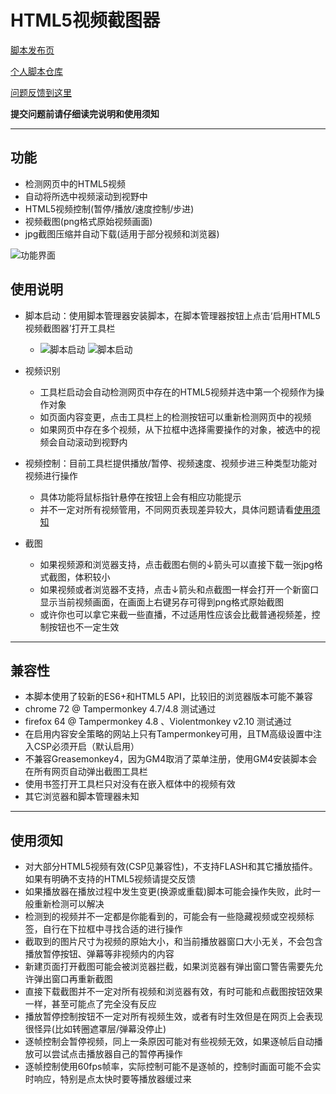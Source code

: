 HTML5视频截图器
=========================

[脚本发布页](https://greasyfork.org/zh-CN/scripts/370819)

[个人脚本仓库](https://github.com/indefined/UserScripts)

[问题反馈到这里](https://github.com/indefined/UserScripts/issues)

**提交问题前请仔细读完说明和使用须知**

-------------------------
## 功能

- 检测网页中的HTML5视频
- 自动将所选中视频滚动到视野中
- HTML5视频控制(暂停/播放/速度控制/步进)
- 视频截图(png格式原始视频画面)
- jpg截图压缩并自动下载(适用于部分视频和浏览器)

![功能界面](https://greasyfork.org/system/screenshots/screenshots/000/011/874/original/HTML5VideoCapture.capture.jpg)

## 使用说明

- 脚本启动：使用脚本管理器安装脚本，在脚本管理器按钮上点击‘启用HTML5视频截图器’打开工具栏
  - ![脚本启动](https://greasyfork.org/system/screenshots/screenshots/000/011/875/original/HTML5VideoCapture.TM.jpg) ![脚本启动](https://greasyfork.org/system/screenshots/screenshots/000/011/876/original/HTML5VideoCapture.VM.jpg)

- 视频识别
  - 工具栏启动会自动检测网页中存在的HTML5视频并选中第一个视频作为操作对象
  - 如页面内容变更，点击工具栏上的检测按钮可以重新检测网页中的视频
  - 如果网页中存在多个视频，从下拉框中选择需要操作的对象，被选中的视频会自动滚动到视野内

- 视频控制：目前工具栏提供播放/暂停、视频速度、视频步进三种类型功能对视频进行操作
  - 具体功能将鼠标指针悬停在按钮上会有相应功能提示
  - 并不一定对所有视频管用，不同网页表现差异较大，具体问题请看[使用须知](#使用须知)

- 截图
  - 如果视频源和浏览器支持，点击截图右侧的↓箭头可以直接下载一张jpg格式截图，体积较小
  - 如果视频或者浏览器不支持，点击↓箭头和点截图一样会打开一个新窗口显示当前视频画面，在画面上右键另存可得到png格式原始截图
  - 或许你也可以拿它来截一些直播，不过适用性应该会比截普通视频差，控制按钮也不一定生效

-------------------------
## 兼容性

- 本脚本使用了较新的ES6+和HTML5 API，比较旧的浏览器版本可能不兼容
- chrome 72 @ Tampermonkey 4.7/4.8 测试通过
- firefox 64 @ Tampermonkey 4.8 、Violentmonkey v2.10 测试通过
- 在启用内容安全策略的网站上只有Tampermonkey可用，且TM高级设置中注入CSP必须开启（默认启用）
- 不兼容Greasemonkey4，因为GM4取消了菜单注册，使用GM4安装脚本会在所有网页自动弹出截图工具栏
- 使用书签打开工具栏只对没有在嵌入框体中的视频有效
- 其它浏览器和脚本管理器未知

-------------------------
## 使用须知

- 对大部分HTML5视频有效(CSP见兼容性)，不支持FLASH和其它播放插件。如果有明确不支持的HTML5视频请提交反馈
- 如果播放器在播放过程中发生变更(换源或重载)脚本可能会操作失败，此时一般重新检测可以解决
- 检测到的视频并不一定都是你能看到的，可能会有一些隐藏视频或空视频标签，自行在下拉框中寻找合适的进行操作
- 截取到的图片尺寸为视频的原始大小，和当前播放器窗口大小无关，不会包含播放暂停按钮、弹幕等非视频内的内容
- 新建页面打开截图可能会被浏览器拦截，如果浏览器有弹出窗口警告需要先允许弹出窗口再重新截图
- 直接下载截图并不一定对所有视频和浏览器有效，有时可能和点截图按钮效果一样，甚至可能点了完全没有反应
- 播放暂停控制按钮不一定对所有视频生效，或者有时生效但是在网页上会表现很怪异(比如转圈遮罩层/弹幕没停止)
- 逐帧控制会暂停视频，同上一条原因可能对有些视频无效，如果逐帧后自动播放可以尝试点击播放器自己的暂停再操作
- 逐帧控制使用60fps帧率，实际控制可能不是逐帧的，控制时画面可能不会实时响应，特别是点太快时要等播放器缓过来
